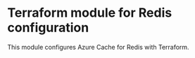 # Terraform module for Redis configuration

This module configures Azure Cache for Redis with Terraform.
